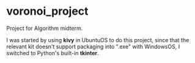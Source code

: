# voronoi_project
Project for Algorithm midterm.

I was started by using **kivy** in UbuntuOS to do this project, since that the relevant kit doesn't support packaging into ".exe" with WindowsOS, I switched to Python's built-in **tkinter**.
